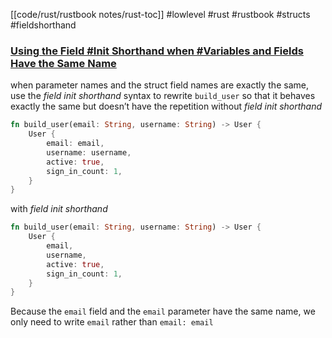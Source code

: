 [[code/rust/rustbook notes/rust-toc]]
#lowlevel #rust #rustbook #structs #fieldshorthand

### [Using the Field #Init Shorthand when #Variables and Fields Have the Same Name](https://doc.rust-lang.org/book/ch05-01-defining-structs.html#using-the-field-init-shorthand-when-variables-and-fields-have-the-same-name)

when parameter names and the struct field names are exactly the same, use the _field init shorthand_ syntax to rewrite `build_user` so that it behaves exactly the same but doesn’t have the repetition
without *field init shorthand*
```rust
fn build_user(email: String, username: String) -> User {
    User {
        email: email,
        username: username,
        active: true,
        sign_in_count: 1,
    }
}
```
with *field init shorthand*
```rust
fn build_user(email: String, username: String) -> User {
    User {
        email,
        username,
        active: true,
        sign_in_count: 1,
    }
}
```

Because the `email` field and the `email` parameter have the same name, we only need to write `email` rather than `email: email`

